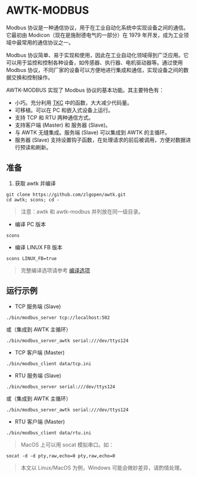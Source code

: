 #  AWTK-MODBUS

Modbus 协议是一种通信协议，用于在工业自动化系统中实现设备之间的通信。它最初由 Modicon（现在是施耐德电气的一部分）在 1979 年开发，成为工业领域中最常用的通信协议之一。

Modbus 协议简单、易于实现和使用，因此在工业自动化领域得到广泛应用。它可以用于监控和控制各种设备，如传感器、执行器、电机驱动器等。通过使用 Modbus 协议，不同厂家的设备可以方便地进行集成和通信，实现设备之间的数据交换和控制操作。

AWTK-MODBUS 实现了 Modbus 协议的基本功能。其主要特色有：

* 小巧。充分利用 [TKC](https://github.com/zlgopen/tkc.git) 中的函数，大大减少代码量。
* 可移植。可以在 PC 和嵌入式设备上运行。
* 支持 TCP 和 RTU 两种通信方式。
* 支持客户端 (Master) 和 服务器 (Slave)。
* 与 AWTK 无缝集成。服务端 (Slave) 可以集成到 AWTK 的主循环。
* 服务器 (Slave) 支持设置钩子函数，在处理请求的前后被调用，方便对数据进行预读和刷新。

## 准备

1. 获取 awtk 并编译

```
git clone https://github.com/zlgopen/awtk.git
cd awtk; scons; cd -
```

> 注意：awtk 和 awtk-modbus 并列放在同一级目录。

* 编译 PC 版本

```
scons
```

* 编译 LINUX FB 版本

```
scons LINUX_FB=true
```

> 完整编译选项请参考 [编译选项](https://github.com/zlgopen/awtk-widget-generator/blob/master/docs/build_options.md)

## 运行示例

* TCP 服务端 (Slave)

```
./bin/modbus_server tcp://localhost:502
```

或（集成到 AWTK 主循环）

```
./bin/modbus_server_awtk serial:///dev/ttys124
```

* TCP 客户端 (Master)

```
./bin/modbus_client data/tcp.ini
```

* RTU 服务端 (Slave)

```
./bin/modbus_server serial:///dev/ttys124
```

或（集成到 AWTK 主循环）

```
./bin/modbus_server_awtk serial:///dev/ttys124
```

* RTU 客户端 (Master)

```
./bin/modbus_client data/rtu.ini
```

> MacOS 上可以用 socat 模拟串口。如：

```
socat -d -d pty,raw,echo=0 pty,raw,echo=0
```

> 本文以 Linux/MacOS 为例，Windows 可能会微妙差异，请酌情处理。
